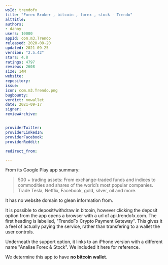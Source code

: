 ```yaml
---
wsId: trendofx
title: "Forex Broker , bitcoin , forex , stock - Trendo"
altTitle: 
authors:
- danny
users: 10000
appId: com.m3.Trendo
released: 2020-08-20
updated: 2021-09-25
version: "2.5.42"
stars: 4.8
ratings: 4797
reviews: 2608
size: 14M
website: 
repository: 
issue: 
icon: com.m3.Trendo.png
bugbounty: 
verdict: nowallet
date: 2021-09-17
signer: 
reviewArchive:


providerTwitter: 
providerLinkedIn: 
providerFacebook: 
providerReddit: 

redirect_from:

---
```



From its Google Play app summary:

> 500 + trading assets: From exchange-traded funds and indices to commodities and shares of the world’s most popular companies. Trade Tesla, Netflix, Facebook, gold, silver, oil and more.

It has no website domain to glean information from. 

It is possible to deposit/withdraw in bitcoin, however clicking the deposit option from the app opens a browser with a url of api.trendofx.com. The first heading is labelled, "TrendoFx Crypto Payment Gateway". This gives it a feel of actually paying the service, rather than transfering to a wallet the user controls. 

Underneath the support option, it links to an iPhone version with a different name "Analise Forex & Stock". We included it here for reference. 

We determine this app to have **no bitcoin wallet**.
